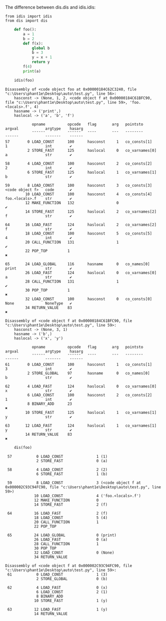 The difference between dis.dis and idis.idis:

    from idis import idis
    from dis import dis

```python
    def foo():
        a = 1
        b = 2
        def f(x):
            global b
            b = 3
            y = x + 1
            return y 
        f(4)
        print(a)

    idis(foo)
```

    Disassembly of <code object foo at 0x00000184C62C3240, file "c:\Users\phant1e\Desktop\auto\test.py", line 56>:
        hasconst -> (None, 1, 2, <code object f at 0x00000184C61BFC90, file "c:\Users\phant1e\Desktop\auto\test.py", line 59>, 'foo.<locals>.f', 4)
        hasname -> ('print',)
        haslocal -> ('a', 'b', 'f')
    
                opname          opcode   flag       arg   pointsto         argval            argtype    hasarg
                ¯¯¯¯¯¯          ¯¯¯¯¯¯   ¯¯¯¯       ¯¯¯   ¯¯¯¯¯¯¯¯         ¯¯¯¯¯¯            ¯¯¯¯¯¯¯    ¯¯¯¯¯¯
    57        0 LOAD_CONST      100      hasconst     1   co_consts[1]     1                 int        ✔
              2 STORE_FAST      125      haslocal     0   co_varnames[0]   a                 str        ✔
    
    58        4 LOAD_CONST      100      hasconst     2   co_consts[2]     2                 int        ✔
              6 STORE_FAST      125      haslocal     1   co_varnames[1]   b                 str        ✔
    
    59        8 LOAD_CONST      100      hasconst     3   co_consts[3]     <code object f>   code       ✔
             10 LOAD_CONST      100      hasconst     4   co_consts[4]     foo.<locals>.f    str        ✔
             12 MAKE_FUNCTION   132                   0                                                 ✔
             14 STORE_FAST      125      haslocal     2   co_varnames[2]   f                 str        ✔
    
    64       16 LOAD_FAST       124      haslocal     2   co_varnames[2]   f                 str        ✔
             18 LOAD_CONST      100      hasconst     5   co_consts[5]     4                 int        ✔
             20 CALL_FUNCTION   131                   1                                                 ✔
             22 POP_TOP         1                                                                         ✖
    
    65       24 LOAD_GLOBAL     116      hasname      0   co_names[0]      print             str        ✔
             26 LOAD_FAST       124      haslocal     0   co_varnames[0]   a                 str        ✔
             28 CALL_FUNCTION   131                   1                                                 ✔
             30 POP_TOP         1                                                                         ✖
             32 LOAD_CONST      100      hasconst     0   co_consts[0]     None              NoneType   ✔
             34 RETURN_VALUE    83                                                                        ✖
    
    Disassembly of <code object f at 0x00000184C61BFC90, file "c:\Users\phant1e\Desktop\auto\test.py", line 59>:
        hasconst -> (None, 3, 1)
        hasname -> ('b',)
        haslocal -> ('x', 'y')
    
                opname          opcode   flag       arg   pointsto         argval            argtype    hasarg
                ¯¯¯¯¯¯          ¯¯¯¯¯¯   ¯¯¯¯       ¯¯¯   ¯¯¯¯¯¯¯¯         ¯¯¯¯¯¯            ¯¯¯¯¯¯¯    ¯¯¯¯¯¯
    61        0 LOAD_CONST      100      hasconst     1   co_consts[1]     3                 int        ✔
              2 STORE_GLOBAL    97       hasname      0   co_names[0]      b                 str        ✔
    
    62        4 LOAD_FAST       124      haslocal     0   co_varnames[0]   x                 str        ✔
              6 LOAD_CONST      100      hasconst     2   co_consts[2]     1                 int        ✔
              8 BINARY_ADD      23                                                                        ✖
             10 STORE_FAST      125      haslocal     1   co_varnames[1]   y                 str        ✔
    
    63       12 LOAD_FAST       124      haslocal     1   co_varnames[1]   y                 str        ✔
             14 RETURN_VALUE    83                                                                        ✖

```python
    dis(foo)
```
    
     57           0 LOAD_CONST               1 (1)
                  2 STORE_FAST               0 (a)
    
     58           4 LOAD_CONST               2 (2)
                  6 STORE_FAST               1 (b)
    
     59           8 LOAD_CONST               3 (<code object f at 0x000002C93C94FC90, file "c:\Users\phant1e\Desktop\auto\test.py", line 59>)
                 10 LOAD_CONST               4 ('foo.<locals>.f')
                 12 MAKE_FUNCTION            0
                 14 STORE_FAST               2 (f)
    
     64          16 LOAD_FAST                2 (f)
                 18 LOAD_CONST               5 (4)
                 20 CALL_FUNCTION            1
                 22 POP_TOP
    
     65          24 LOAD_GLOBAL              0 (print)
                 26 LOAD_FAST                0 (a)
                 28 CALL_FUNCTION            1
                 30 POP_TOP
                 32 LOAD_CONST               0 (None)
                 34 RETURN_VALUE
    
    Disassembly of <code object f at 0x000002C93C94FC90, file "c:\Users\phant1e\Desktop\auto\test.py", line 59>:
     61           0 LOAD_CONST               1 (3)
                  2 STORE_GLOBAL             0 (b)
    
     62           4 LOAD_FAST                0 (x)
                  6 LOAD_CONST               2 (1)
                  8 BINARY_ADD
                 10 STORE_FAST               1 (y)
    
     63          12 LOAD_FAST                1 (y)
                 14 RETURN_VALUE